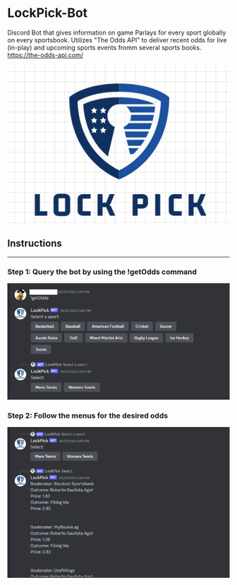 # LockPick-Bot
Discord Bot that gives information on game Parlays for every sport globally on every sportsbook. 
Utilizes "The Odds API" to deliver recent odds for live (in-play) and upcoming sports events fromm several sports books. 
https://the-odds-api.com/

![ALT Lockpick Bot Logo](./images/logo.png)


## Instructions
----------------------
### Step 1: Query the bot by using the !getOdds command

![ALT Lockpick Bot Logo](./images/step1.png)

### Step 2: Follow the menus for the desired odds

![ALT Lockpick Bot Logo](./images/step2.png)
